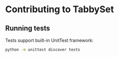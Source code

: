 # Contributing to TabbySet

## Running tests

Tests support built-in UnitTest framework:

```bash
python -m unittest discover tests
```